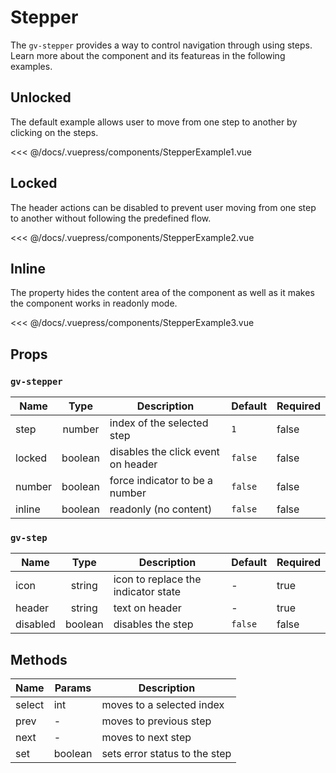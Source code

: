 # Stepper

The `gv-stepper` provides a way to control navigation through using steps. Learn more about the component and its featureas in the following examples.

## Unlocked

The default example allows user to move from one step to another by clicking on the steps.

<stepper-example-1 />

<<< @/docs/.vuepress/components/StepperExample1.vue

## Locked

The header actions can be disabled to prevent user moving from one step to another without following the predefined flow.

<stepper-example-2 />

<<< @/docs/.vuepress/components/StepperExample2.vue

## Inline

The property hides the content area of the component as well as it makes the component works in readonly mode.

<stepper-example-3 />

<<< @/docs/.vuepress/components/StepperExample3.vue

## Props

### `gv-stepper`

| Name   |  Type   | Description                        | Default | Required |
| ------ | :-----: | ---------------------------------- | ------- | -------- |
| step   | number  | index of the selected step         | `1`     | false    |
| locked | boolean | disables the click event on header | `false` | false    |
| number | boolean | force indicator to be a number     | `false` | false    |
| inline | boolean | readonly (no content)              | `false` | false    |

### `gv-step`

| Name     |  Type   | Description                         | Default | Required |
| -------- | :-----: | ----------------------------------- | ------- | -------- |
| icon     | string  | icon to replace the indicator state | -       | true     |
| header   | string  | text on header                      | -       | true     |
| disabled | boolean | disables the step                   | `false` | false    |

## Methods

| Name   | Params  | Description                   |
| ------ | ------- | ----------------------------- |
| select | int     | moves to a selected index     |
| prev   | -       | moves to previous step        |
| next   | -       | moves to next step            |
| set    | boolean | sets error status to the step |
